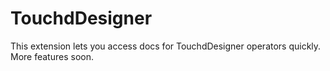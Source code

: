 # TouchdDesigner

This extension lets you access docs for TouchdDesigner operators quickly. More features soon.
